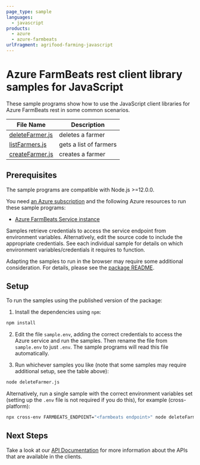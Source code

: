 ```yaml
---
page_type: sample
languages:
  - javascript
products:
  - azure
  - azure-farmbeats
urlFragment: agrifood-farming-javascript
---
```


# Azure FarmBeats rest client library samples for JavaScript

These sample programs show how to use the JavaScript client libraries for Azure FarmBeats rest in some common scenarios.

| **File Name**                   | **Description**        |
| ------------------------------- | ---------------------- |
| [deleteFarmer.js][deletefarmer] | deletes a farmer       |
| [listFarmers.js][listfarmers]   | gets a list of farmers |
| [createFarmer.js][createfarmer] | creates a farmer       |

## Prerequisites

The sample programs are compatible with Node.js >=12.0.0.

You need [an Azure subscription][freesub] and the following Azure resources to run these sample programs:

- [Azure FarmBeats Service instance][createinstance_azurefarmbeatsserviceinstance]

Samples retrieve credentials to access the service endpoint from environment variables. Alternatively, edit the source code to include the appropriate credentials. See each individual sample for details on which environment variables/credentials it requires to function.

Adapting the samples to run in the browser may require some additional consideration. For details, please see the [package README][package].

## Setup

To run the samples using the published version of the package:

1. Install the dependencies using `npm`:

```bash
npm install
```

2. Edit the file `sample.env`, adding the correct credentials to access the Azure service and run the samples. Then rename the file from `sample.env` to just `.env`. The sample programs will read this file automatically.

3. Run whichever samples you like (note that some samples may require additional setup, see the table above):

```bash
node deleteFarmer.js
```

Alternatively, run a single sample with the correct environment variables set (setting up the `.env` file is not required if you do this), for example (cross-platform):

```bash
npx cross-env FARMBEATS_ENDPOINT="<farmbeats endpoint>" node deleteFarmer.js
```

## Next Steps

Take a look at our [API Documentation][apiref] for more information about the APIs that are available in the clients.

[deletefarmer]: https://github.com/Azure/azure-sdk-for-js/blob/master/sdk/agrifood/agrifood-farming-rest/samples/v1/javascript/deleteFarmer.js
[listfarmers]: https://github.com/Azure/azure-sdk-for-js/blob/master/sdk/agrifood/agrifood-farming-rest/samples/v1/javascript/listFarmers.js
[createfarmer]: https://github.com/Azure/azure-sdk-for-js/blob/master/sdk/agrifood/agrifood-farming-rest/samples/v1/javascript/createFarmer.js
[apiref]: https://docs.microsoft.com/javascript
[freesub]: https://azure.microsoft.com/free/
[createinstance_azurefarmbeatsserviceinstance]: https://docs.microsoft.com/azure/industry/agriculture/install-azure-farmbeats
[package]: https://github.com/Azure/azure-sdk-for-js/tree/master/sdk/agrifood/agrifood-farming-rest/README.md
